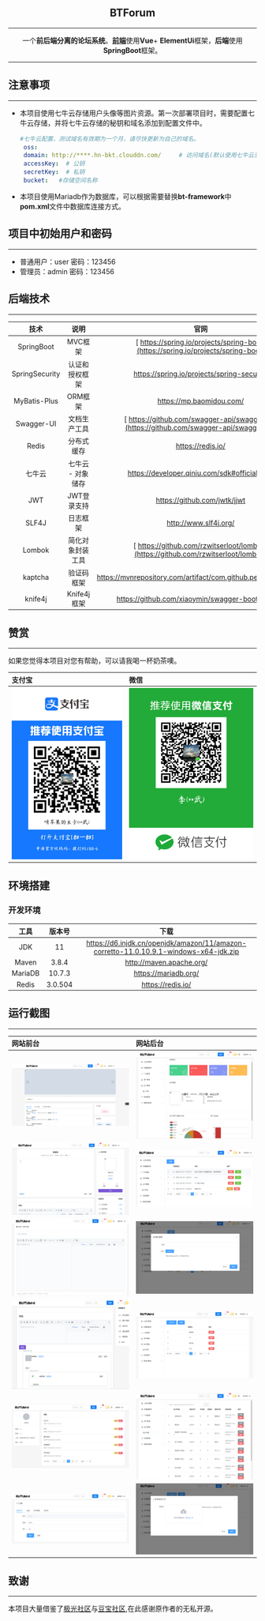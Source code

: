 <div align="center">

## BTForum

*** 


一个**前后端分离的论坛系统**。[**前端**](https://github.com/BUTUbird/forum-vue)使用**Vue**+ **ElementUi**框架，**后端**使用**SpringBoot**框架。

</div>

*** 
## 注意事项
***
- 本项目使用七牛云存储用户头像等图片资源。第一次部署项目时，需要配置七牛云存储，并将七牛云存储的秘钥和域名添加到配置文件中。

  ```yaml
  #七牛云配置，测试域名有效期为一个月，请尽快更新为自己的域名。
   oss:
   domain: http://****.hn-bkt.clouddn.com/     # 访问域名(默认使用七牛云测试域名)
   accessKey:  # 公钥
   secretKey:  # 私钥
   bucket:   #存储空间名称
  ```
- 本项目使用Mariadb作为数据库，可以根据需要替换**bt-framework**中**pom.xml**文件中数据库连接方式。
## 项目中初始用户和密码
***
- 普通用户：user 密码：123456
- 管理员：admin 密码：123456
## 后端技术
***
|       技术       |           说明           |                                           官网                                            |
|:--------------:|:----------------------:|:---------------------------------------------------------------------------------------:|
|   SpringBoot   |         MVC框架          |    [ https://spring.io/projects/spring-boot](https://spring.io/projects/spring-boot)    |
| SpringSecurity |        认证和授权框架         |                       https://spring.io/projects/spring-security                        |
|  MyBatis-Plus  |         ORM框架          |                                https://mp.baomidou.com/                                 |
|   Swagger-UI   |         文档生产工具         | [ https://github.com/swagger-api/swagger-ui](https://github.com/swagger-api/swagger-ui) |
|     Redis      |         分布式缓存          |                                    https://redis.io/                                    |
|      七牛云       |       七牛云 - 对象储存       |                      https://developer.qiniu.com/sdk#official-sdk                       |
|      JWT       |        JWT登录支持         |                              https://github.com/jwtk/jjwt                               |
|     SLF4J      |          日志框架          |                                  http://www.slf4j.org/                                  |
|     Lombok     |        简化对象封装工具        |    [ https://github.com/rzwitserloot/lombok](https://github.com/rzwitserloot/lombok)    |
|    kaptcha     |         验证码框架          |              https://mvnrepository.com/artifact/com.github.penggle/kaptcha              |
 |  knife4j       |   Knife4j框架            |                    https://github.com/xiaoymin/swagger-bootstrap-ui                     |                                  

## 赞赏
***
如果您觉得本项目对您有帮助，可以请我喝一杯奶茶噢。


| 支付宝                        | 微信 |
|:---------------------------|:------|
| ![支付宝](DOC/img/alipay.jpg) | ![微信](DOC/img/wechat.png) |

##   环境搭建
### 开发环境

| 工具         |   版本号   |      下载       |
|:----------:|:-------:| :----------------------------------------------------------: |
| JDK |   11    |https://d6.injdk.cn/openjdk/amazon/11/amazon-corretto-11.0.10.9.1-windows-x64-jdk.zip|
| Maven |  3.8.4  | http://maven.apache.org/ |
 |MariaDB | 10.7.3  | https://mariadb.org/ |
 |Redis | 3.0.504 | https://redis.io/|

## 运行截图
***
| 网站前台 | 网站后台 |
|:----------|:----------|
|![img.png](DOC/img/img.png)| ![img.png](DOC/img/img7.png)|
|![img.png](DOC/img/img2.png) |![img.png](DOC/img/img8.png) |
| ![img.png](DOC/img/img3.png)|![img.png](DOC/img/img9.png)|
| ![img.png](DOC/img/img4.png)|![img.png](DOC/img/img10.png)|
|![img.png](DOC/img/img5.png)|![img.png](DOC/img/img11.png)|
|![img.png](DOC/img/img6.png)|![img.png](DOC/img/img12.png)|
## 致谢
***


本项目大量借鉴了[极光社区](https://github.com/1ongclaw/letao)与[豆宝社区](https://github.com/songboriceman/doubao_community_backend),在此感谢原作者的无私开源。
